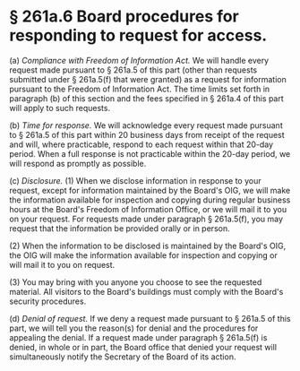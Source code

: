 # § 261a.6   Board procedures for responding to request for access.

(a) *Compliance with Freedom of Information Act.* We will handle every request made pursuant to § 261a.5 of this part (other than requests submitted under § 261a.5(f) that were granted) as a request for information pursuant to the Freedom of Information Act. The time limits set forth in paragraph (b) of this section and the fees specified in § 261a.4 of this part will apply to such requests.


(b) *Time for response.* We will acknowledge every request made pursuant to § 261a.5 of this part within 20 business days from receipt of the request and will, where practicable, respond to each request within that 20-day period. When a full response is not practicable within the 20-day period, we will respond as promptly as possible.


(c) *Disclosure.* (1) When we disclose information in response to your request, except for information maintained by the Board's OIG, we will make the information available for inspection and copying during regular business hours at the Board's Freedom of Information Office, or we will mail it to you on your request. For requests made under paragraph § 261a.5(f), you may request that the information be provided orally or in person.


(2) When the information to be disclosed is maintained by the Board's OIG, the OIG will make the information available for inspection and copying or will mail it to you on request.


(3) You may bring with you anyone you choose to see the requested material. All visitors to the Board's buildings must comply with the Board's security procedures.


(d) *Denial of request.* If we deny a request made pursuant to § 261a.5 of this part, we will tell you the reason(s) for denial and the procedures for appealing the denial. If a request made under paragraph § 261a.5(f) is denied, in whole or in part, the Board office that denied your request will simultaneously notify the Secretary of the Board of its action.




